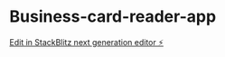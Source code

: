 # Business-card-reader-app

[Edit in StackBlitz next generation editor ⚡️](https://stackblitz.com/~/github.com/Shogo9/Business-card-reader-app)